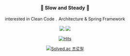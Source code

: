<div align="center">

  ### <p>🦥 Slow and Steady 🦥</p>
  <p>interested in Clean Code﹒Architecture & Spring Framework</p>
  
  <p>
    <img src="https://img.shields.io/badge/java-007396?style=for-the-badge&logo=openjdk&logoColor=white">
    <img src="https://img.shields.io/badge/spring-4FC08D?style=for-the-badge&logo=spring&logoColor=white">
  </p>

  [![Hits](https://hits.seeyoufarm.com/api/count/incr/badge.svg?url=https%3A%2F%2Fgithub.com%2FholyPigeon%2Fhit-counter&count_bg=%231EB854&title_bg=%232C3E50&icon=github.svg&icon_color=%23E7E7E7&title=&edge_flat=false)](https://hits.seeyoufarm.com)

[![Solved.ac
프로필](http://mazassumnida.wtf/api/v2/generate_badge?boj=awfjol2008)](https://solved.ac/awfjol2008)

  </div>

<!--
**holyPigeon/holyPigeon** is a ✨ _special_ ✨ repository because its `README.md` (this file) appears on your GitHub profile.

Here are some ideas to get you started:

- 🔭 I’m currently working on ...
- 🌱 I’m currently learning ...
- 👯 I’m looking to collaborate on ...
- 🤔 I’m looking for help with ...
- 💬 Ask me about ...
- 📫 How to reach me: ...
- 😄 Pronouns: ...
- ⚡ Fun fact: ...
-->
